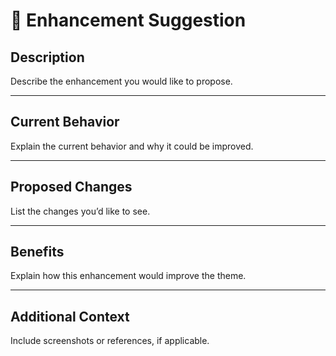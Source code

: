 # 🔧 Enhancement Suggestion

## Description
Describe the enhancement you would like to propose.

---

## Current Behavior
Explain the current behavior and why it could be improved.

---

## Proposed Changes
List the changes you’d like to see.

---

## Benefits
Explain how this enhancement would improve the theme.

---

## Additional Context
Include screenshots or references, if applicable.
